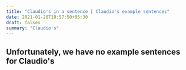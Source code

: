```yaml
---
title: "Claudio's in a sentence | Claudio's example sentences"
date: 2021-01-20T19:57:50+05:30
draft: falses
summary: "Claudio's"
---
```

## Unfortunately, we have no example sentences for Claudio's                 
